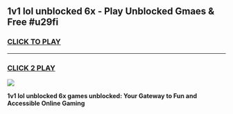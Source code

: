 
## 1v1 lol unblocked 6x - Play Unblocked Gmaes & Free #u29fi
<h3>
<a href="https://news.freeplayer.one?title=1v1_lol_unblocked_6x&ref=24F">CLICK TO PLAY</a></h3>
<hr>

<h3>
<a href="https://news.freeplayer.one?title=1v1_lol_unblocked_6x&ref=24F">CLICK 2 PLAY</a>
  
</h3>

<a href="https://news.freeplayer.one?title=1v1_lol_unblocked_6x&ref=24F/"><img src="https://clearcache.store/games.png"></a>


**1v1 lol unblocked 6x games unblocked: Your Gateway to Fun and Accessible Online Gaming**
